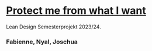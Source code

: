 #  [Protect me from what I want](https://protectmefromwhatiwant.netlify.app/)

Lean Design Semesterprojekt 2023/24.

### Fabienne, Nyal, Joschua
